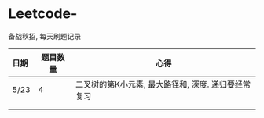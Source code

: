 # Leetcode-
备战秋招, 每天刷题记录

| 日期 | 题目数量 | 心得                                                |
| :--- | -------- | --------------------------------------------------- |
| 5/23 | 4        | 二叉树的第K小元素, 最大路径和, 深度. 递归要经常复习 |
|      |          |                                                     |
|      |          |                                                     |


